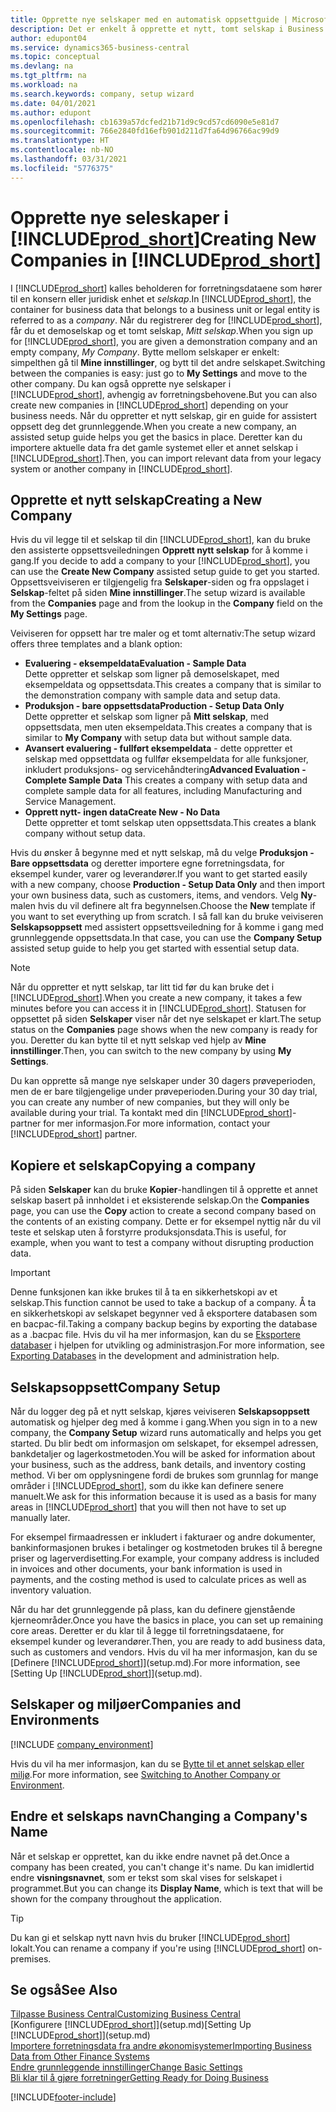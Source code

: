 ```yaml
---
title: Opprette nye selskaper med en automatisk oppsettguide | Microsoft-dokumentasjon
description: Det er enkelt å opprette et nytt, tomt selskap i Business Central. En guide for assistert oppsett hjelper deg gjennom trinnene, og du kan importere forretningsdataene eksisterende.
author: edupont04
ms.service: dynamics365-business-central
ms.topic: conceptual
ms.devlang: na
ms.tgt_pltfrm: na
ms.workload: na
ms.search.keywords: company, setup wizard
ms.date: 04/01/2021
ms.author: edupont
ms.openlocfilehash: cb1639a57dcfed21b71d9c9cd57cd6090e5e81d7
ms.sourcegitcommit: 766e2840fd16efb901d211d7fa64d96766ac99d9
ms.translationtype: HT
ms.contentlocale: nb-NO
ms.lasthandoff: 03/31/2021
ms.locfileid: "5776375"
---
```

# <a name="creating-new-companies-in-prod_short"></a><span data-ttu-id="316c8-104">Opprette nye seleskaper i [!INCLUDE[prod_short](includes/prod_short.md)]</span><span class="sxs-lookup"><span data-stu-id="316c8-104">Creating New Companies in [!INCLUDE[prod_short](includes/prod_short.md)]</span></span>

<span data-ttu-id="316c8-105">I [!INCLUDE[prod_short](includes/prod_short.md)] kalles beholderen for forretningsdataene som hører til en konsern eller juridisk enhet et *selskap*.</span><span class="sxs-lookup"><span data-stu-id="316c8-105">In [!INCLUDE[prod_short](includes/prod_short.md)], the container for business data that belongs to a business unit or legal entity is referred to as a *company*.</span></span> <span data-ttu-id="316c8-106">Når du registrerer deg for [!INCLUDE[prod_short](includes/prod_short.md)], får du et demoselskap og et tomt selskap, *Mitt selskap*.</span><span class="sxs-lookup"><span data-stu-id="316c8-106">When you sign up for [!INCLUDE[prod_short](includes/prod_short.md)], you are given a demonstration company and an empty company, *My Company*.</span></span> <span data-ttu-id="316c8-107">Bytte mellom selskaper er enkelt: simpelthen gå til **Mine innstillinger**, og bytt til det andre selskapet.</span><span class="sxs-lookup"><span data-stu-id="316c8-107">Switching between the companies is easy: just go to **My Settings** and move to the other company.</span></span> <span data-ttu-id="316c8-108">Du kan også opprette nye selskaper i [!INCLUDE[prod_short](includes/prod_short.md)], avhengig av forretningsbehovene.</span><span class="sxs-lookup"><span data-stu-id="316c8-108">But you can also create new companies in [!INCLUDE[prod_short](includes/prod_short.md)] depending on your business needs.</span></span> <span data-ttu-id="316c8-109">Når du oppretter et nytt selskap, gir en guide for assistert oppsett deg det grunnleggende.</span><span class="sxs-lookup"><span data-stu-id="316c8-109">When you create a new company, an assisted setup guide helps you get the basics in place.</span></span> <span data-ttu-id="316c8-110">Deretter kan du importere aktuelle data fra det gamle systemet eller et annet selskap i [!INCLUDE[prod_short](includes/prod_short.md)].</span><span class="sxs-lookup"><span data-stu-id="316c8-110">Then, you can import relevant data from your legacy system or another company in [!INCLUDE[prod_short](includes/prod_short.md)].</span></span>  

## <a name="creating-a-new-company"></a><span data-ttu-id="316c8-111">Opprette et nytt selskap</span><span class="sxs-lookup"><span data-stu-id="316c8-111">Creating a New Company</span></span>

<span data-ttu-id="316c8-112">Hvis du vil legge til et selskap til din [!INCLUDE[prod_short](includes/prod_short.md)], kan du bruke den assisterte oppsettsveiledningen **Opprett nytt selskap** for å komme i gang.</span><span class="sxs-lookup"><span data-stu-id="316c8-112">If you decide to add a company to your [!INCLUDE[prod_short](includes/prod_short.md)], you can use the **Create New Company** assisted setup guide to get you started.</span></span> <span data-ttu-id="316c8-113">Oppsettsveiviseren er tilgjengelig fra **Selskaper**-siden og fra oppslaget i **Selskap**-feltet på siden **Mine innstillinger**.</span><span class="sxs-lookup"><span data-stu-id="316c8-113">The setup wizard is available from the **Companies** page and from the lookup in the **Company** field on the **My Settings** page.</span></span>  

<span data-ttu-id="316c8-114">Veiviseren for oppsett har tre maler og et tomt alternativ:</span><span class="sxs-lookup"><span data-stu-id="316c8-114">The setup wizard offers three templates and a blank option:</span></span>

- <span data-ttu-id="316c8-115">**Evaluering - eksempeldata**</span><span class="sxs-lookup"><span data-stu-id="316c8-115">**Evaluation - Sample Data**</span></span>  
    <span data-ttu-id="316c8-116">Dette oppretter et selskap som ligner på demoselskapet, med eksempeldata og oppsettsdata.</span><span class="sxs-lookup"><span data-stu-id="316c8-116">This creates a company that is similar to the demonstration company with sample data and setup data.</span></span>  
- <span data-ttu-id="316c8-117">**Produksjon - bare oppsettsdata**</span><span class="sxs-lookup"><span data-stu-id="316c8-117">**Production - Setup Data Only**</span></span>  
    <span data-ttu-id="316c8-118">Dette oppretter et selskap som ligner på **Mitt selskap**, med oppsettsdata, men uten eksempeldata.</span><span class="sxs-lookup"><span data-stu-id="316c8-118">This creates a company that is similar to **My Company** with setup data but without sample data.</span></span>
- <span data-ttu-id="316c8-119">**Avansert evaluering - fullført eksempeldata** - dette oppretter et selskap med oppsettdata og fullfør eksempeldata for alle funksjoner, inkludert produksjons- og servicehåndtering</span><span class="sxs-lookup"><span data-stu-id="316c8-119">**Advanced Evaluation - Complete Sample Data** This creates a company with setup data and complete sample data for all features, including Manufacturing and Service Management.</span></span>
- <span data-ttu-id="316c8-120">**Opprett nytt- ingen data**</span><span class="sxs-lookup"><span data-stu-id="316c8-120">**Create New - No Data**</span></span>  
    <span data-ttu-id="316c8-121">Dette oppretter et tomt selskap uten oppsettsdata.</span><span class="sxs-lookup"><span data-stu-id="316c8-121">This creates a blank company without setup data.</span></span>  

<span data-ttu-id="316c8-122">Hvis du ønsker å begynne med et nytt selskap, må du velge **Produksjon - Bare oppsettsdata** og deretter importere egne forretningsdata, for eksempel kunder, varer og leverandører.</span><span class="sxs-lookup"><span data-stu-id="316c8-122">If you want to get started easily with a new company, choose **Production - Setup Data Only** and then import your own business data, such as customers, items, and vendors.</span></span> <span data-ttu-id="316c8-123">Velg **Ny**-malen hvis du vil definere alt fra begynnelsen.</span><span class="sxs-lookup"><span data-stu-id="316c8-123">Choose the **New** template if you want to set everything up from scratch.</span></span> <span data-ttu-id="316c8-124">I så fall kan du bruke veiviseren **Selskapsoppsett** med assistert oppsettsveiledning for å komme i gang med grunnleggende oppsettsdata.</span><span class="sxs-lookup"><span data-stu-id="316c8-124">In that case, you can use the **Company Setup** assisted setup guide to help you get started with essential setup data.</span></span>  

> [!NOTE]  
> <span data-ttu-id="316c8-125">Når du oppretter et nytt selskap, tar litt tid før du kan bruke det i [!INCLUDE[prod_short](includes/prod_short.md)].</span><span class="sxs-lookup"><span data-stu-id="316c8-125">When you create a new company, it takes a few minutes before you can access it in [!INCLUDE[prod_short](includes/prod_short.md)].</span></span> <span data-ttu-id="316c8-126">Statusen for oppsettet på siden **Selskaper** viser når det nye selskapet er klart.</span><span class="sxs-lookup"><span data-stu-id="316c8-126">The setup status on the **Companies** page shows when the new company is ready for you.</span></span> <span data-ttu-id="316c8-127">Deretter du kan bytte til et nytt selskap ved hjelp av **Mine innstillinger**.</span><span class="sxs-lookup"><span data-stu-id="316c8-127">Then, you can switch to the new company by using **My Settings**.</span></span>  

<span data-ttu-id="316c8-128">Du kan opprette så mange nye selskaper under 30 dagers prøveperioden, men de er bare tilgjengelige under prøveperioden.</span><span class="sxs-lookup"><span data-stu-id="316c8-128">During your 30 day trial, you can create any number of new companies, but they will only be available during your trial.</span></span> <span data-ttu-id="316c8-129">Ta kontakt med din [!INCLUDE[prod_short](includes/prod_short.md)]-partner for mer informasjon.</span><span class="sxs-lookup"><span data-stu-id="316c8-129">For more information, contact your [!INCLUDE[prod_short](includes/prod_short.md)] partner.</span></span>  

## <a name="copying-a-company"></a><span data-ttu-id="316c8-130">Kopiere et selskap</span><span class="sxs-lookup"><span data-stu-id="316c8-130">Copying a company</span></span>

<span data-ttu-id="316c8-131">På siden **Selskaper** kan du bruke **Kopier**-handlingen til å opprette et annet selskap basert på innholdet i et eksisterende selskap.</span><span class="sxs-lookup"><span data-stu-id="316c8-131">On the **Companies** page, you can use the **Copy** action to create a second company based on the contents of an existing company.</span></span> <span data-ttu-id="316c8-132">Dette er for eksempel nyttig når du vil teste et selskap uten å forstyrre produksjonsdata.</span><span class="sxs-lookup"><span data-stu-id="316c8-132">This is useful, for example, when you want to test a company without disrupting production data.</span></span>

> [!Important]
> <span data-ttu-id="316c8-133">Denne funksjonen kan ikke brukes til å ta en sikkerhetskopi av et selskap.</span><span class="sxs-lookup"><span data-stu-id="316c8-133">This function cannot be used to take a backup of a company.</span></span> <span data-ttu-id="316c8-134">Å ta en sikkerhetskopi av selskapet begynner ved å eksportere databasen som en bacpac-fil.</span><span class="sxs-lookup"><span data-stu-id="316c8-134">Taking a company backup begins by exporting the database as a .bacpac file.</span></span> <span data-ttu-id="316c8-135">Hvis du vil ha mer informasjon, kan du se [Eksportere databaser](/dynamics365/business-central/dev-itpro/administration/tenant-admin-center-database-export) i hjelpen for utvikling og administrasjon.</span><span class="sxs-lookup"><span data-stu-id="316c8-135">For more information, see [Exporting Databases](/dynamics365/business-central/dev-itpro/administration/tenant-admin-center-database-export) in the development and administration help.</span></span>

## <a name="company-setup"></a><span data-ttu-id="316c8-136">Selskapsoppsett</span><span class="sxs-lookup"><span data-stu-id="316c8-136">Company Setup</span></span>

<span data-ttu-id="316c8-137">Når du logger deg på et nytt selskap, kjøres veiviseren **Selskapsoppsett** automatisk og hjelper deg med å komme i gang.</span><span class="sxs-lookup"><span data-stu-id="316c8-137">When you sign in to a new company, the **Company Setup** wizard runs automatically and helps you get started.</span></span> <span data-ttu-id="316c8-138">Du blir bedt om informasjon om selskapet, for eksempel adressen, bankdetaljer og lagerkostmetoden.</span><span class="sxs-lookup"><span data-stu-id="316c8-138">You will be asked for information about your business, such as the address, bank details, and inventory costing method.</span></span> <span data-ttu-id="316c8-139">Vi ber om opplysningene fordi de brukes som grunnlag for mange områder i [!INCLUDE[prod_short](includes/prod_short.md)], som du ikke kan definere senere manuelt.</span><span class="sxs-lookup"><span data-stu-id="316c8-139">We ask for this information because it is used as a basis for many areas in [!INCLUDE[prod_short](includes/prod_short.md)] that you will then not have to set up manually later.</span></span>  

<span data-ttu-id="316c8-140">For eksempel firmaadressen er inkludert i fakturaer og andre dokumenter, bankinformasjonen brukes i betalinger og kostmetoden brukes til å beregne priser og lagerverdisetting.</span><span class="sxs-lookup"><span data-stu-id="316c8-140">For example, your company address is included in invoices and other documents, your bank information is used in payments, and the costing method is used to calculate prices as well as inventory valuation.</span></span>  

<span data-ttu-id="316c8-141">Når du har det grunnleggende på plass, kan du definere gjenstående kjerneområder.</span><span class="sxs-lookup"><span data-stu-id="316c8-141">Once you have the basics in place, you can set up remaining core areas.</span></span> <span data-ttu-id="316c8-142">Deretter er du klar til å legge til forretningsdataene, for eksempel kunder og leverandører.</span><span class="sxs-lookup"><span data-stu-id="316c8-142">Then, you are ready to add business data, such as customers and vendors.</span></span> <span data-ttu-id="316c8-143">Hvis du vil ha mer informasjon, kan du se [Definere [!INCLUDE[prod_short](includes/prod_short.md)]](setup.md).</span><span class="sxs-lookup"><span data-stu-id="316c8-143">For more information, see [Setting Up [!INCLUDE[prod_short](includes/prod_short.md)]](setup.md).</span></span>  

## <a name="companies-and-environments"></a><span data-ttu-id="316c8-144">Selskaper og miljøer</span><span class="sxs-lookup"><span data-stu-id="316c8-144">Companies and Environments</span></span>

[!INCLUDE [company_environment](includes/company_environment.md)]

<span data-ttu-id="316c8-145">Hvis du vil ha mer informasjon, kan du se [Bytte til et annet selskap eller miljø](ui-organization-switch.md).</span><span class="sxs-lookup"><span data-stu-id="316c8-145">For more information, see [Switching to Another Company or Environment](ui-organization-switch.md).</span></span> 

## <a name="changing-a-companys-name"></a><span data-ttu-id="316c8-146">Endre et selskaps navn</span><span class="sxs-lookup"><span data-stu-id="316c8-146">Changing a Company's Name</span></span>

<span data-ttu-id="316c8-147">Når et selskap er opprettet, kan du ikke endre navnet på det.</span><span class="sxs-lookup"><span data-stu-id="316c8-147">Once a company has been created, you can't change it's name.</span></span> <span data-ttu-id="316c8-148">Du kan imidlertid endre **visningsnavnet**, som er tekst som skal vises for selskapet i programmet.</span><span class="sxs-lookup"><span data-stu-id="316c8-148">But you can change its **Display Name**, which is text that will be shown for the company throughout the application.</span></span>  

> [!TIP]
> <span data-ttu-id="316c8-149">Du kan gi et selskap nytt navn hvis du bruker [!INCLUDE[prod_short](includes/prod_short.md)] lokalt.</span><span class="sxs-lookup"><span data-stu-id="316c8-149">You can rename a company if you're using [!INCLUDE[prod_short](includes/prod_short.md)] on-premises.</span></span>

## <a name="see-also"></a><span data-ttu-id="316c8-150">Se også</span><span class="sxs-lookup"><span data-stu-id="316c8-150">See Also</span></span>

[<span data-ttu-id="316c8-151">Tilpasse Business Central</span><span class="sxs-lookup"><span data-stu-id="316c8-151">Customizing Business Central</span></span>](ui-customizing-overview.md)  
<span data-ttu-id="316c8-152">[Konfigurere [!INCLUDE[prod_short](includes/prod_short.md)]](setup.md)</span><span class="sxs-lookup"><span data-stu-id="316c8-152">[Setting Up [!INCLUDE[prod_short](includes/prod_short.md)]](setup.md)</span></span>  
[<span data-ttu-id="316c8-153">Importere forretningsdata fra andre økonomisystemer</span><span class="sxs-lookup"><span data-stu-id="316c8-153">Importing Business Data from Other Finance Systems</span></span>](across-import-data-configuration-packages.md)  
[<span data-ttu-id="316c8-154">Endre grunnleggende innstillinger</span><span class="sxs-lookup"><span data-stu-id="316c8-154">Change Basic Settings</span></span>](ui-change-basic-settings.md)  
[<span data-ttu-id="316c8-155">Bli klar til å gjøre forretninger</span><span class="sxs-lookup"><span data-stu-id="316c8-155">Getting Ready for Doing Business</span></span>](ui-get-ready-business.md)  


[!INCLUDE[footer-include](includes/footer-banner.md)]